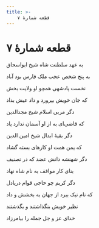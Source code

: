 ```yaml
---
title: >-
    قطعه شمارهٔ ۷
---
```

# قطعه شمارهٔ ۷

<div class="b" id="bn1"><div class="m1"><p>به عهد سلطنت شاه شیخ ابواسحاق</p></div>
<div class="m2"><p>به پنج شخص عجب ملک فارس بود آباد</p></div></div>
<div class="b" id="bn2"><div class="m1"><p>نخست پادشهی همچو او ولایت بخش</p></div>
<div class="m2"><p>که جان خویش بپرورد و داد عیش بداد</p></div></div>
<div class="b" id="bn3"><div class="m1"><p>دگر مربی اسلام شیخ مجدالدین</p></div>
<div class="m2"><p>که قاضی‌ای به از او آسمان ندارد یاد</p></div></div>
<div class="b" id="bn4"><div class="m1"><p>دگر بقیهٔ ابدال شیخ امین الدین</p></div>
<div class="m2"><p>که یمن همت او کارهای بسته گشاد</p></div></div>
<div class="b" id="bn5"><div class="m1"><p>دگر شهنشه دانش عضد که در تصنیف</p></div>
<div class="m2"><p>بنای کار مواقف به نام شاه نهاد</p></div></div>
<div class="b" id="bn6"><div class="m1"><p>دگر کریم چو حاجی قوام دریادل</p></div>
<div class="m2"><p>که نام نیک ببرد از جهان به بخشش و داد</p></div></div>
<div class="b" id="bn7"><div class="m1"><p>نظیر خویش بنگذاشتند و بگذشتند</p></div>
<div class="m2"><p>خدای عز و جل جمله را بیامرزاد</p></div></div>
